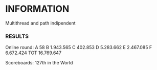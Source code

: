 # INFORMATION

Multithread and path indipendent

### RESULTS

Online round:
A 	58
B 	1.943.565
C 	402.853
D 	5.283.662
E 	2.467.085
F 	6.672.424
TOT	16.769.647

Scoreboards: 127th in the World

